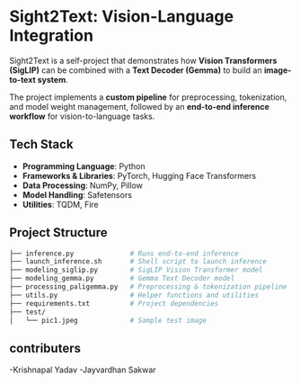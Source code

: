 # Sight2Text: Vision-Language Integration

Sight2Text is a self-project that demonstrates how **Vision Transformers (SigLIP)** can be combined with a **Text Decoder (Gemma)** to build an **image-to-text system**.  

The project implements a **custom pipeline** for preprocessing, tokenization, and model weight management, followed by an **end-to-end inference workflow** for vision-to-language tasks.

## Tech Stack

- **Programming Language**: Python  
- **Frameworks & Libraries**: PyTorch, Hugging Face Transformers  
- **Data Processing**: NumPy, Pillow  
- **Model Handling**: Safetensors  
- **Utilities**: TQDM, Fire  

## Project Structure

```bash
├── inference.py              # Runs end-to-end inference
├── launch_inference.sh       # Shell script to launch inference
├── modeling_siglip.py        # SigLIP Vision Transformer model
├── modeling_gemma.py         # Gemma Text Decoder model
├── processing_paligemma.py   # Preprocessing & tokenization pipeline
├── utils.py                  # Helper functions and utilities
├── requirements.txt          # Project dependencies
├── test/
│   └── pic1.jpeg             # Sample test image


```

## contributers
-Krishnapal Yadav
-Jayvardhan Sakwar

